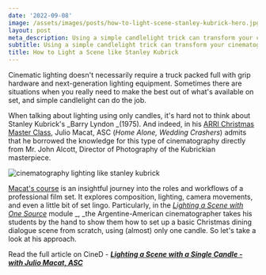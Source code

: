 ```yaml
---
date: '2022-09-08'
image: /assets/images/posts/how-to-light-scene-stanley-kubrick-hero.jpg
layout: post
meta_description: Using a simple candlelight trick can transform your cinematography
subtitle: Using a simple candlelight trick can transform your cinematography
title: How to Light a Scene like Stanley Kubrick
---
```


Cinematic lighting doesn't necessarily require a truck packed full with grip hardware and next-generation lighting equipment. Sometimes there are situations when you really need to make the best out of what's available on set, and simple candlelight can do the job.

When talking about lighting using only candles, it's hard not to think about Stanley Kubrick's _Barry Lyndon  _(1975). And indeed, in his [ARRI Christmas Master Class](https://www.mzed.com/courses/arri-christmas-master-class-with-julio-macat-asc), Julio Macat, ASC (_Home Alone, Wedding Crashers_) admits that he borrowed the knowledge for this type of cinematography directly from Mr. John Alcott, Director of Photography of the Kubrickian masterpiece.

![cinematography lighting like stanley kubrick](https://mzed-cdn1.sfo2.cdn.digitaloceanspaces.com/uploads/news/Lighting-A-Scene-With-A-Single-Candle-Julio-Macat-MZed-lesson-1536x864.jpeg)

[Macat's course](https://www.mzed.com/courses/arri-christmas-master-class-with-julio-macat-asc) is an insightful journey into the roles and workflows of a professional film set. It explores composition, lighting, camera movements, and even a little bit of set lingo. Particularly, in the [_Lighting a Scene with One Source_](https://www.mzed.com/courses/arri-christmas-master-class-with-julio-macat-asc/modules/7) module _,  _the Argentine-American cinematographer takes his students by the hand to show them how to set up a basic Christmas dining dialogue scene from scratch, using (almost) only one candle. So let's take a look at his approach.

Read the full article on CineD - [_**Lighting a Scene with a Single Candle - with Julio Macat, ASC**_](https://www.cined.com/lighting-a-scene-with-a-single-candle-with-julio-macat-asc/)
